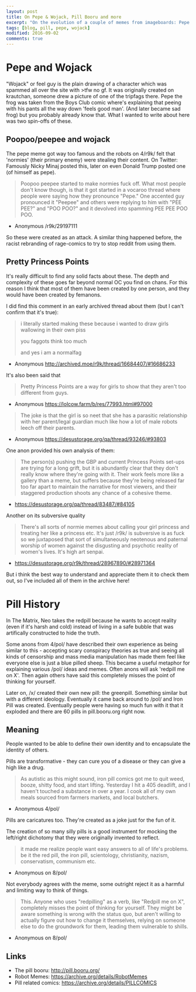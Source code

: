 ```yaml
---
layout: post
title: On Pepe & Wojack, Pill Booru and more
excerpt: "On the evolution of a couple of memes from imageboards: Pepe the frog, wojack and the red pill."
tags: [blog, pill, pepe, wojack]
modified: 2016-09-02
comments: true
---
```


# Pepe and Wojack

"Wojack" or feel guy is the plain drawing of a character which was spammed all over the site with >tfw no gf. It was originally created on krautchan, someone drew a picture of one of the tripfags there.
Pepe the frog was taken from the Boys Club comic where's explaining that peeing with his pants all the way down 'feels good man'. (And later became sad frog) but you probably already know that. What I wanted to write about here was two spin-offs of these.

## Poopoo/peepee and wojack

The pepe meme got way too famous and the robots on 4/r9k/ felt that 'normies' (their primary enemy) were stealing their content. On Twitter: Famously Nicky Minaj posted this, later on even Donald Trump posted one (of himself as pepe).

> Poopoo peepee started to make normies fuck off.
> What most people don't know though, is that it got started in a vocaroo thread where people were saying how they pronounce "Pepe." One accented guy pronounced it "Peepee" and others were replying to him with "PEE PEE?" and "POO POO?" and it devolved into spamming PEE PEE POO POO.
- Anonymous /r9k/29197111

So these were created as an attack. A similar thing happened before, the racist rebranding of rage-comics to try to stop reddit from using them.

## Pretty Princess Points

It's really difficult to find any solid facts about these. The depth and complexity of these goes far beyond normal OC you find on chans. For this reason I think that most of them have been created by one person, and they would have been created by femanons.

I did find this comment in an early archived thread about them (but I can't confirm that it's true):

> i literally started making these because i wanted to draw girls wallowing in their own piss
> 
> you faggots think too much
> 
> and yes i am a normalfag 
- Anonymous http://archived.moe/r9k/thread/16684407/#16686233

It's also been said that
> Pretty Princess Points are a way for girls to show that they aren't too different from guys.
- Anonymous https://lolcow.farm/b/res/77993.html#97000

> The joke is that the girl is so neet that she has a parasitic relationship with her parent/legal guardian much like how a lot of male robots leech off their parents. 
- Anonymous https://desustorage.org/qa/thread/93246/#93803

One anon provided his own analysis of them:
> The person(s) pushing the GBP and current Princess Points set-ups are trying for a long grift, but it is abundantly clear that they don't really know where they're going with it. Their work feels more like a gallery than a meme, but suffers because they're being released far too far apart to maintain the narrative for most viewers, and their staggered production shoots any chance of a cohesive theme.
- https://desustorage.org/qa/thread/83487/#84105

Another on its subversive quality

> There's all sorts of normie memes about calling your girl princess and treating her like a princess etc. It's just /r9k/ is subversive is as fuck so we juxtaposed that sort of simultaneously neotenous and paternal worship of women against the disgusting and psychotic reality of women's lives. It's high art senpai. 
- https://desustorage.org/r9k/thread/28967890/#28971364

But i think the best way to understand and appreciate them it to check them out, so I've included all of them in the archive here!


# Pill History

In The Matrix, Neo takes the redpill because he wants to accept reality (even if it's harsh and cold) instead of living in a safe bubble that was artifically constructed to hide the truth.

Some anons from 4/pol/ have described their own experience as being similar to this - accepting scary conspiracy theories as true and seeing all kinds of censorship and mass media manipulation has made them feel like everyone else is just a blue pilled sheep. This became a useful metaphor for explaining various /pol/ ideas and memes. Often anons will ask 'redpill me on X'. Then again others have said this completely misses the point of thinking for yourself.

Later on, /x/ created their own new pill: the greenpill. Something similar but with a different ideology. Eventually it came back around to /pol/ and Iron Pill was created. Eventually people were having so much fun with it that it exploded and there are 60 pills in pill.booru.org right now.

## Meaning

People wanted to be able to define their own identity and to encapsulate the identity of others.

Pills are transformative - they can cure you of a disease or they can give a high like a drug.

> As autistic as this might sound, iron pill comics got me to quit weed, booze, shitty food, and start lifting.
> Yesterday I hit a 405 deadlift, and I haven't touched a substance in over a year. I cook all of my own meals sourced from farmers markets, and local butchers.
- Anonymous 4/pol/

Pills are caricatures too. They're created as a joke just for the fun of it.

The creation of so many silly pills is a good instrument for mocking the left/right dichotomy that they were originally invented to reflect.

> it made me realize people want easy answers to all of life's problems. be it the red pill, the iron pill, scientology, christianity, nazism, conservatism, communism etc.
- Anonymous on 8/pol/

Not everybody agrees with the meme, some outright reject it as a harmful and limiting way to think of things.

> This. Anyone who uses "redpilling" as a verb, like "Redpill me on X", completely misses the point of thinking for yourself. They might be aware something is wrong with the status quo, but aren't willing to actually figure out how to change it themselves, relying on someone else to do the groundwork for them, leading them vulnerable to shills.
- Anonymous on 8/pol/

## Links

* The pill booru: http://pill.booru.org/
* Robot Memes: https://archive.org/details/RobotMemes
* Pill related comics: https://archive.org/details/PILLCOMICS
